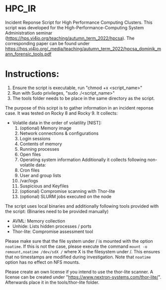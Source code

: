 # HPC_IR
Incident Reponse Script for High Performance Computing Clusters. This script was developed for the High-Performance-Computing System Administration seminar (https://hps.vi4io.org/teaching/autumn_term_2022/hpcsa). The corresponding paper can be found under https://hps.vi4io.org/_media/teaching/autumn_term_2022/hpcsa_dominik_mann_forensic_tools.pdf

# Instructions:
1. Ensure the script is executable, run "chmod +x <script_name>"
2. Run with Sudo privileges, "sudo ./<script_name>"
3. The tools folder needs to be place in the same directory as the script.

The purpose of this scirpt is to gather information in an incident reponse case. 
It was tested on Rocky 8 and Rocky 9. 
It collects:
- Volatile data in the order of volatility [NIST]:
  1.	(optional) Memory image
  2.	Network connections & configurations
  3.	Login sessions
  4.	Contents of memory
  5.	Running processes
  6.	Open files
  7.	Operating system information
Additionally it collects following non-volatile data:
  8. Cron files
  9. User and group lists
 	10. /var/logs
	11. Suspicious and Keyfiles
	12. (optional) Compromise scanning with Thor-lite
  13. (optional) SLURM jobs executed on the node

The script uses local binaries and additionally following tools provided with the script:
(Binaries need to be provided manually)
 - AVML: Memory collection
 - Unhide: Lists hidden processes / ports
 - Thor-lite: Compromise assessment tool

Please make sure that the file system under / is mounted with the option `noatime`. 
If this is not the case, please execute the command 
`mount -o remount,noatime /dev/sdX /` where X is the filesystem 
under /. This ensures that no timestamps are modified during investigation.
Note that `noatime` option has no effect on NFS mounts.

Please create an own license if you intend to use the thor-lite scanner.
A license can be created under "https://www.nextron-systems.com/thor-lite/".
Afterwards place it in the tools/thor-lite folder.

